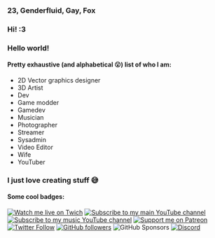 ### 23, Genderfluid, Gay, Fox
### Hi! :3
### Hello world!
#### Pretty exhaustive (and alphabetical 😮) list of who I am:
* 2D Vector graphics designer
* 3D Artist
* Dev
* Game modder
* Gamedev
* Musician
* Photographer
* Streamer
* Sysadmin
* Video Editor
* Wife
* YouTuber
### I just love creating stuff 😅
#### Some cool badges:
[![Watch me live on Twich](https://img.shields.io/twitch/status/benjithatfoxguy?style=social)](https://twitch.tv/benjithatfoxguy)
[![Subscribe to my main YouTube channel](https://img.shields.io/youtube/channel/subscribers/UCkh2LBdoBAIcRM17te7sN_w?label=Main%20Channel%20%7C%20Subscribers&style=social)](https://youtube.com/c/benjithatfoxguy?sub_confirmation=1)
[![Subscribe to my music YouTube channel](https://img.shields.io/youtube/channel/subscribers/UC60KFh04_GnF_t1aBlDgrVQ?label=Subscribe&logo=youtubemusic&style=social)](https://www.youtube.com/channel/UC60KFh04_GnF_t1aBlDgrVQ?sub_confirmation=1)
[![Support me on Patreon](https://img.shields.io/endpoint.svg?url=https%3A%2F%2Fshieldsio-patreon.vercel.app%2Fapi%3Fusername%3DBenjiThatFoxGuy%26type%3Dpatrons&style=social)](https://patreon.com/BenjiThatFoxGuy)
[![Twitter Follow](https://img.shields.io/twitter/follow/benjithebluefox?label=Followers&style=social)](https://twitter.com/benjithebluefox)
[![GitHub followers](https://img.shields.io/github/followers/ddomino007?style=social)](https://github.com/ddomino007)
![GitHub Sponsors](https://img.shields.io/github/sponsors/ddomino007?logo=github&style=social)
[![Discord](https://img.shields.io/discord/959465914024218705?label=Community&logo=discord&style=social)](https://link.benjifox.gay/discord)
